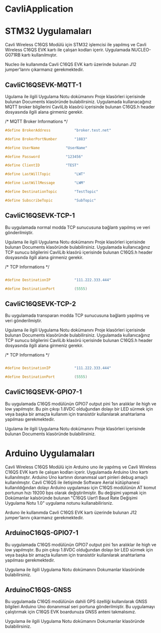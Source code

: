 # CavliApplication
# STM32 Uygulamaları

Cavli Wireless C16QS Modülü için STM32 işlemcisi ile yapılmış ve Cavli Wireless C16QS EVK kartı ile çalışan kodları içerir.
Uygulamada NUCLEO-G071RB kartı kullanılmıştır.

Nucleo ile kullanımda Cavli C16QS EVK kartı üzerinde bulunan J12 jumper'larını çıkarmanız gerekmektedir.

## CavliC16QSEVK-MQTT-1

Ugulama ile ilgili Uygulama Notu dokümanını Proje klasörleri içerisinde bulunan Documents klasöründe bulabilirsiniz.
Uygulamada kullanacağınız MQTT broker bilgilerini CavliLib klasörü içerisinde bulunan C16QS.h header dosyasında ilgili alana girmeniz gerekir.

/* MQTT Broker Informations */
```c
#define BrokerAddress			"broker.test.net"

#define BrokerPortNumber		"1883"

#define UserName			"UserName"

#define Password			"123456"

#define ClientID			"TEST"

#define LastWillTopic			"LWT"

#define LastWillMessage			"LWM"

#define DestinationTopic		"TestTopic"

#define SubscribeTopic			"SubTopic"
```

## CavliC16QSEVK-TCP-1

Bu uygulamada normal modda TCP sunucusuna bağlantı yapılmış ve veri gönderilmiştir.

Ugulama ile ilgili Uygulama Notu dokümanını Proje klasörleri içerisinde bulunan Documents klasöründe bulabilirsiniz.
Uygulamada kullanıcağınız TCP sunucu bilgilerini CavliLib klasörü içerisinde bulunan C16QS.h header dosyasında ilgili alana girmeniz gerekir.

/* TCP Informations */
```c

#define DestinationIP			"111.222.333.444"

#define DestinationPort			(5555)

```

## CavliC16QSEVK-TCP-2

Bu uygulamada transparan modda TCP sunucusuna bağlantı yapılmış ve veri gönderilmiştir.

Ugulama ile ilgili Uygulama Notu dokümanını Proje klasörleri içerisinde bulunan Documents klasöründe bulabilirsiniz.
Uygulamada kullanıcağınız TCP sunucu bilgilerini CavliLib klasörü içerisinde bulunan C16QS.h header dosyasında ilgili alana girmeniz gerekir.

/* TCP Informations */
```c

#define DestinationIP			"111.222.333.444"

#define DestinationPort			(5555)
```

## CavliC16QSEVK-GPIO7-1

Bu uygulamada C16QS modülünün GPIO7 output pini 1sn aralıklar ile high ve low yapılmıştır. Bu pin çıkışı 1.8VDC olduğundan dolayı
bir LED sürmek için veya başka bir amaçta kullanım için transistör kullanılarak anahtarlama yapılması gerekmektedir.

Ugulama ile ilgili Uygulama Notu dokümanını Proje klasörleri içerisinde bulunan Documents klasöründe bulabilirsiniz.

# Arduino Uygulamaları

Cavli Wireless C16QS Modülü için Arduino uno ile yapılmış ve Cavli Wireless C16QS EVK kartı ile çalışan kodları içerir.
Uygulamada Arduino Uno kartı kullanılmıştır. Arduino Uno kartının donanımsal uart pinleri debug amaçlı kullanılmıştır. 
Cavli C16QS ile iletişimde Software Aerial kütüphanesi kullanıldığından dolayı Arduino uygulaması için C16QS modülünün
AT komut portunun hızı 19200 bps olarak değiştirilmiştir. Bu değişimi yapmak için Dokümanlar kalsöründe bulunan 
"C16QS Uart1 Baud Rate Değişimi Uygulama Notu 1.0" uygulama notunu kullanabilirisniz.


Arduno ile kullanımda Cavli C16QS EVK kartı üzerinde bulunan J12 jumper'larını çıkarmanız gerekmektedir.

## ArduinoC16QS-GPIO7-1

Bu uygulamada C16QS modülünün GPIO7 output pini 1sn aralıklar ile high ve low yapılmıştır. Bu pin çıkışı 1.8VDC olduğundan dolayı
bir LED sürmek için veya başka bir amaçta kullanım için transistör kullanılarak anahtarlama yapılması gerekmektedir.

Uygulama ile ilgili Uygulama Notu dokümanını Dokumanlar klasöründe bulabilirsiniz.

## ArduinoC16QS-GNSS
Bu uygulamada C16QS modülünün dahili GPS özelliği kullanılarak GNSS bilgileri Arduino Uno donanımsal seri portuna gönderilmiştir.
Bu uygulamayı çalıştırmak için C16QS EVK boardunuza GNSS anteni takmalısınız. 

Uygulama ile ilgili Uygulama Notu dokümanını Dokumanlar klasöründe bulabilirsiniz.

